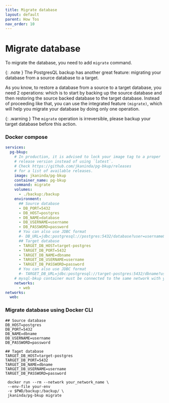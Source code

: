 ```yaml
---
title: Migrate database
layout: default
parent: How Tos
nav_order: 10
---
```


# Migrate database

To migrate the database, you need to add `migrate` command.

{: .note }
The PostgresQL backup has another great feature: migrating your database from a source database to a target.

As you know, to restore a database from a source to a target database, you need 2 operations: which is to start by backing up the source database and then restoring the source backed database to the target database.
Instead of proceeding like that, you can use the integrated feature `(migrate)`, which will help you migrate your database by doing only one operation.

{: .warning }
The `migrate` operation is irreversible, please backup your target database before this action.

### Docker compose
```yml
services:
  pg-bkup:
    # In production, it is advised to lock your image tag to a proper
    # release version instead of using `latest`.
    # Check https://github.com/jkaninda/pg-bkup/releases
    # for a list of available releases.
    image: jkaninda/pg-bkup
    container_name: pg-bkup
    command: migrate
    volumes:
      - ./backup:/backup
    environment:
      ## Source database
      - DB_PORT=5432
      - DB_HOST=postgres
      - DB_NAME=database
      - DB_USERNAME=username
      - DB_PASSWORD=password
      # You can also use JDBC format
      #- DB_URL=jdbc:postgresql://postgres:5432/database?user=username&password=password
      ## Target database
      - TARGET_DB_HOST=target-postgres
      - TARGET_DB_PORT=5432
      - TARGET_DB_NAME=dbname
      - TARGET_DB_USERNAME=username
      - TARGET_DB_PASSWORD=password
      # You can also use JDBC format
      #- TARGET_DB_URL=jdbc:postgresql://target-postgres:5432/dbname?user=username&password=password
    # mysql-bkup container must be connected to the same network with your database
    networks:
      - web
networks:
  web:
```


### Migrate database using Docker CLI


```
## Source database
DB_HOST=postgres
DB_PORT=5432
DB_NAME=dbname
DB_USERNAME=username
DB_PASSWORD=password

## Taget database
TARGET_DB_HOST=target-postgres
TARGET_DB_PORT=5432
TARGET_DB_NAME=dbname
TARGET_DB_USERNAME=username
TARGET_DB_PASSWORD=password
```

```shell
 docker run --rm --network your_network_name \
 --env-file your-env
 -v $PWD/backup:/backup/ \
 jkaninda/pg-bkup migrate
```

